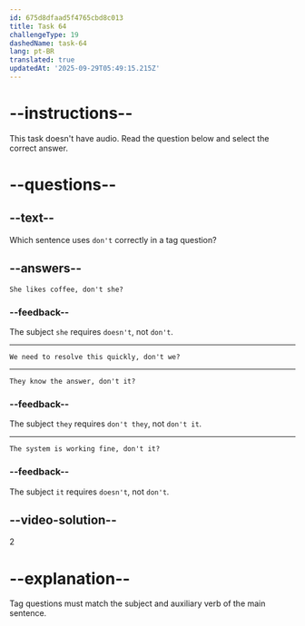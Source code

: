 ```yaml
---
id: 675d8dfaad5f4765cbd8c013
title: Task 64
challengeType: 19
dashedName: task-64
lang: pt-BR
translated: true
updatedAt: '2025-09-29T05:49:15.215Z'
---
```


# --instructions--

This task doesn't have audio. Read the question below and select the correct answer.

# --questions--

## --text--

Which sentence uses `don't` correctly in a tag question?

## --answers--

`She likes coffee, don't she?`

### --feedback--

The subject `she` requires `doesn't`, not `don't`.

---

`We need to resolve this quickly, don't we?`

---

`They know the answer, don't it?`

### --feedback--

The subject `they` requires `don't they`, not `don't it`.

---

`The system is working fine, don't it?`

### --feedback--

The subject `it` requires `doesn't`, not `don't`.

## --video-solution--

2

# --explanation--

Tag questions must match the subject and auxiliary verb of the main sentence.

